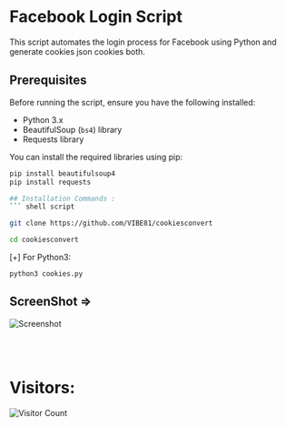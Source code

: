 # Facebook Login Script

This script automates the login process for Facebook using Python and generate cookies json cookies both.

## Prerequisites

Before running the script, ensure you have the following installed:

- Python 3.x
- BeautifulSoup (`bs4`) library
- Requests library

You can install the required libraries using pip:

```bash
pip install beautifulsoup4
pip install requests

## Installation Commands :
``` shell script

git clone https://github.com/VIBE81/cookiesconvert

cd cookiesconvert
```
[+] For Python3:
``` shell script
python3 cookies.py
```

## ScreenShot =>
<img src="https://i.postimg.cc/q7rnzxRT/o.png" alt="Screenshot">

<br><br>
# Visitors:

![Visitor Count](https://profile-counter.glitch.me/VIBE81/count.svg)
